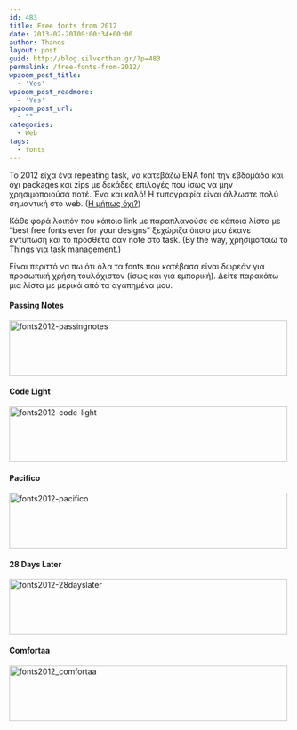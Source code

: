 ```yaml
---
id: 483
title: Free fonts from 2012
date: 2013-02-20T09:00:34+00:00
author: Thanos
layout: post
guid: http://blog.silverthan.gr/?p=483
permalink: /free-fonts-from-2012/
wpzoom_post_title:
  - 'Yes'
wpzoom_post_readmore:
  - 'Yes'
wpzoom_post_url:
  - ""
categories:
  - Web
tags:
  - fonts
---
```

Το 2012 είχα ένα repeating task, να κατεβάζω ΕΝΑ font την εβδομάδα και όχι packages και zips με δεκάδες επιλογές που ίσως να μην χρησιμοποιούσα ποτέ. Ένα και καλό! H τυπογραφία είναι άλλωστε πολύ σημαντική στο web. ([H μήπως όχι?](http://blog.silverthan.gr/good-typography-cant-save-bad-content/ "Good Typography Can’t Save Bad Content"))

Κάθε φορά λοιπόν που κάποιο link με παραπλανούσε σε κάποια λίστα με &#8220;best free fonts ever for your designs&#8221; ξεχώριζα όποιο μου έκανε εντύπωση και το πρόσθετα σαν note στο task. (By the way, χρησιμοποιώ το Things για task management.)

Είναι περιττό να πω ότι όλα τα fonts που κατέβασα είναι δωρεάν για προσωπική χρήση τουλάχιστον (ίσως και για εμπορική). Δείτε παρακάτω μια λίστα με μερικά από τα αγαπημένα μου.

#### Passing Notes

[<img class="aligncenter size-full wp-image-548" alt="fonts2012-passingnotes" src="http://blog.silverthan.gr/wp-content/uploads/2013/02/fonts2012-passingnotes.jpg" width="500" height="100" />](http://blog.silverthan.gr/wp-content/uploads/2013/02/fonts2012-passingnotes.jpg)

#### Code Light

[<img class="aligncenter size-full wp-image-547" alt="fonts2012-code-light" src="http://blog.silverthan.gr/wp-content/uploads/2013/02/fonts2012-code-light.jpg" width="500" height="100" />](http://blog.silverthan.gr/wp-content/uploads/2013/02/fonts2012-code-light.jpg)

#### Pacifico

[<img class="aligncenter size-full wp-image-546" alt="fonts2012-pacifico" src="http://blog.silverthan.gr/wp-content/uploads/2013/02/fonts2012-pacifico.jpg" width="500" height="100" />](http://blog.silverthan.gr/wp-content/uploads/2013/02/fonts2012-pacifico.jpg)

#### 28 Days Later

[<img class="aligncenter size-full wp-image-545" alt="fonts2012-28dayslater" src="http://blog.silverthan.gr/wp-content/uploads/2013/02/fonts2012-28dayslater.jpg" width="500" height="100" />](http://blog.silverthan.gr/wp-content/uploads/2013/02/fonts2012-28dayslater.jpg)

#### Comfortaa

[<img class="aligncenter size-full wp-image-544" alt="fonts2012_comfortaa" src="http://blog.silverthan.gr/wp-content/uploads/2013/02/fonts2012_comfortaa.jpg" width="500" height="100" />](http://blog.silverthan.gr/wp-content/uploads/2013/02/fonts2012_comfortaa.jpg)